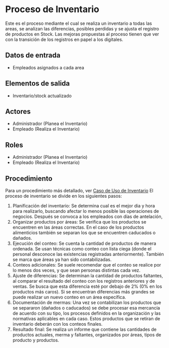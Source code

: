 # Proceso de Inventario

Este es el proceso mediante el cual se realiza un inventario a todas las areas, se analizan las diferencias, posibles perdidas y se ajusta el registro de productos en Stock. Las mejoras propuestas al proceso tienen que ver con la transición de los registros en papel a los digitales.

## Datos de entrada

- Empleados asignados a cada area

## Elementos de salida

- Inventario/stock actualizado

## Actores

- Administrador (Planea el Inventario)
- Empleado (Realiza el Inventario)

## Roles

- Administrador (Planea el Inventario)
- Empleado (Realiza el Inventario)

## Procedimiento

Para un procedimiento más detallado, ver [Caso de Uso de Inventario](../casos_de_uso/inventario.md) El proceso de inventario se divide en los siguientes pasos:

1. Planificación del inventario: Se determina cual es el mejor dia y hora para realizarlo, buscando afectar lo menos posible las operaciones de negocios. Después se convoca a los empleados con días de antelación,
2. Organizar productos por áreas: Se verifica que los productos se encuentren en las áreas correctas. En el caso de los productos alimenticios también se separan los que se encuentren caducados o dañados.
3. Ejecución del conteo: Se cuenta la cantidad de productos de manera ordenada. Se usan técnicas como conteo con lista ciega (donde el personal desconoce las existencias registradas anteriormente). También se marca que áreas ya han sido contabilizadas.
4. Conteos adicionales: Se suele recomendar que el conteo se realice por lo menos dos veces, y que sean personas distintas cada vez.
5. Ajuste de diferencias: Se determinan la cantidad de productos faltantes, al comparar el resultado del conteo con los registros anteriores y de ventas. Se busca que esta diferencia esté por debajo de 2% (0% en los productos más caros). Si se encuentran diferencias más grandes se puede realizar un nuevo conteo en un área específica.
6. Documentación de mermas: Una vez se contabilizan los productos que se separaron (dañados o caducados) se debe procesar esa mercancía de acuerdo con su tipo, los procesos definidos en la organización y las normativas aplicables en cada caso. Estos productos que se retiran de inventario deberán con los conteos finales.
7. Resultado final: Se realiza un informe que contiene las cantidades de productos actuales, merma y faltantes, organizados por áreas, tipos de producto y productos.
